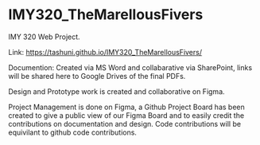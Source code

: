 # IMY320_TheMarellousFivers
IMY 320 Web Project. 

Link:
https://tashuni.github.io/IMY320_TheMarellousFivers/

Documention: Created via MS Word and collabarative via SharePoint, links will be shared here to Google Drives of the final PDFs.

Design and Prototype work is created and collaborative on Figma. 

Project Management is done on Figma, a Github Project Board has been created to give a public view of our Figma Board and to easily credit the contributions on documentation and design.
Code contributions will be equivilant to github code contributions.
